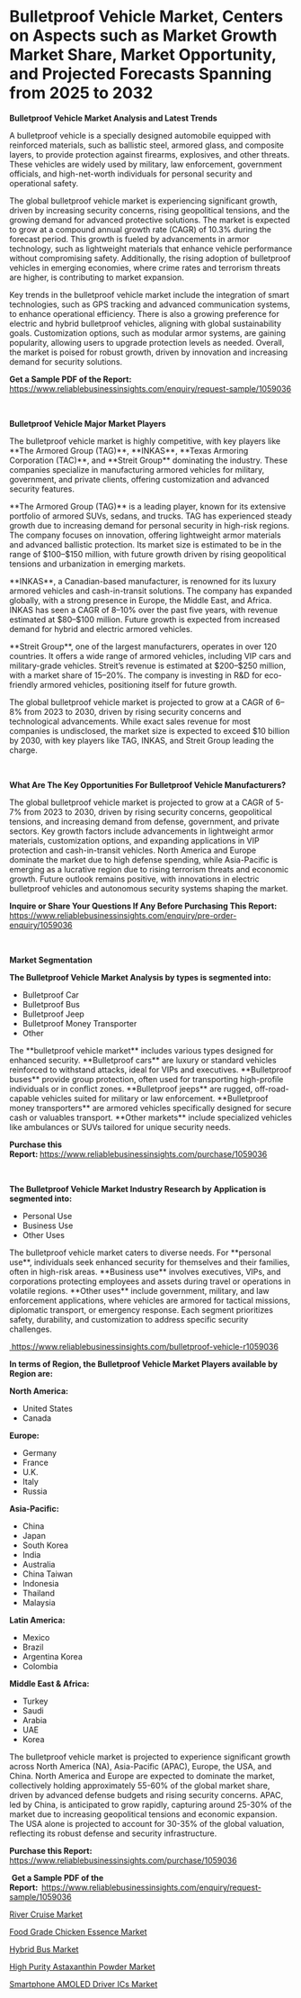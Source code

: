 <p><h1>Bulletproof Vehicle Market, Centers on Aspects such as Market Growth Market Share, Market Opportunity, and Projected Forecasts Spanning from 2025 to 2032</h1></p><p><strong>Bulletproof Vehicle Market Analysis and Latest Trends</strong></p>
<p><p>A bulletproof vehicle is a specially designed automobile equipped with reinforced materials, such as ballistic steel, armored glass, and composite layers, to provide protection against firearms, explosives, and other threats. These vehicles are widely used by military, law enforcement, government officials, and high-net-worth individuals for personal security and operational safety.</p><p>The global bulletproof vehicle market is experiencing significant growth, driven by increasing security concerns, rising geopolitical tensions, and the growing demand for advanced protective solutions. The market is expected to grow at a compound annual growth rate (CAGR) of 10.3% during the forecast period. This growth is fueled by advancements in armor technology, such as lightweight materials that enhance vehicle performance without compromising safety. Additionally, the rising adoption of bulletproof vehicles in emerging economies, where crime rates and terrorism threats are higher, is contributing to market expansion.</p><p>Key trends in the bulletproof vehicle market include the integration of smart technologies, such as GPS tracking and advanced communication systems, to enhance operational efficiency. There is also a growing preference for electric and hybrid bulletproof vehicles, aligning with global sustainability goals. Customization options, such as modular armor systems, are gaining popularity, allowing users to upgrade protection levels as needed. Overall, the market is poised for robust growth, driven by innovation and increasing demand for security solutions.</p></p>
<p><strong>Get a Sample PDF of the Report:&nbsp;</strong> <a href="https://www.reliablebusinessinsights.com/enquiry/request-sample/1059036?utm_campaign=113&utm_medium=2&utm_source=Github&utm_content=ia&utm_term=22012025&utm_id=bulletproof-vehicle">https://www.reliablebusinessinsights.com/enquiry/request-sample/1059036</a></p>
<p>&nbsp;</p>
<p><strong>Bulletproof Vehicle Major Market Players</strong></p>
<p><p>The bulletproof vehicle market is highly competitive, with key players like **The Armored Group (TAG)**, **INKAS**, **Texas Armoring Corporation (TAC)**, and **Streit Group** dominating the industry. These companies specialize in manufacturing armored vehicles for military, government, and private clients, offering customization and advanced security features.</p><p>**The Armored Group (TAG)** is a leading player, known for its extensive portfolio of armored SUVs, sedans, and trucks. TAG has experienced steady growth due to increasing demand for personal security in high-risk regions. The company focuses on innovation, offering lightweight armor materials and advanced ballistic protection. Its market size is estimated to be in the range of $100–$150 million, with future growth driven by rising geopolitical tensions and urbanization in emerging markets.</p><p>**INKAS**, a Canadian-based manufacturer, is renowned for its luxury armored vehicles and cash-in-transit solutions. The company has expanded globally, with a strong presence in Europe, the Middle East, and Africa. INKAS has seen a CAGR of 8–10% over the past five years, with revenue estimated at $80–$100 million. Future growth is expected from increased demand for hybrid and electric armored vehicles.</p><p>**Streit Group**, one of the largest manufacturers, operates in over 120 countries. It offers a wide range of armored vehicles, including VIP cars and military-grade vehicles. Streit’s revenue is estimated at $200–$250 million, with a market share of 15–20%. The company is investing in R&D for eco-friendly armored vehicles, positioning itself for future growth.</p><p>The global bulletproof vehicle market is projected to grow at a CAGR of 6–8% from 2023 to 2030, driven by rising security concerns and technological advancements. While exact sales revenue for most companies is undisclosed, the market size is expected to exceed $10 billion by 2030, with key players like TAG, INKAS, and Streit Group leading the charge.</p></p>
<p>&nbsp;</p>
<p><strong>What Are The Key Opportunities For Bulletproof Vehicle Manufacturers?</strong></p>
<p><p>The global bulletproof vehicle market is projected to grow at a CAGR of 5-7% from 2023 to 2030, driven by rising security concerns, geopolitical tensions, and increasing demand from defense, government, and private sectors. Key growth factors include advancements in lightweight armor materials, customization options, and expanding applications in VIP protection and cash-in-transit vehicles. North America and Europe dominate the market due to high defense spending, while Asia-Pacific is emerging as a lucrative region due to rising terrorism threats and economic growth. Future outlook remains positive, with innovations in electric bulletproof vehicles and autonomous security systems shaping the market.</p></p>
<p><strong>Inquire or Share Your Questions If Any Before Purchasing This Report:</strong> <a href="https://www.reliablebusinessinsights.com/enquiry/pre-order-enquiry/1059036?utm_campaign=113&utm_medium=2&utm_source=Github&utm_content=ia&utm_term=22012025&utm_id=bulletproof-vehicle">https://www.reliablebusinessinsights.com/enquiry/pre-order-enquiry/1059036</a></p>
<p>&nbsp;</p>
<p><strong>Market Segmentation</strong></p>
<p><strong>The Bulletproof Vehicle Market Analysis by types is segmented into:</strong></p>
<p><ul><li>Bulletproof Car</li><li>Bulletproof Bus</li><li>Bulletproof Jeep</li><li>Bulletproof Money Transporter</li><li>Other</li></ul></p>
<p><p>The **bulletproof vehicle market** includes various types designed for enhanced security. **Bulletproof cars** are luxury or standard vehicles reinforced to withstand attacks, ideal for VIPs and executives. **Bulletproof buses** provide group protection, often used for transporting high-profile individuals or in conflict zones. **Bulletproof jeeps** are rugged, off-road-capable vehicles suited for military or law enforcement. **Bulletproof money transporters** are armored vehicles specifically designed for secure cash or valuables transport. **Other markets** include specialized vehicles like ambulances or SUVs tailored for unique security needs.</p></p>
<p><strong>Purchase this Report:&nbsp;</strong><a href="https://www.reliablebusinessinsights.com/purchase/1059036?utm_campaign=113&utm_medium=2&utm_source=Github&utm_content=ia&utm_term=22012025&utm_id=bulletproof-vehicle">https://www.reliablebusinessinsights.com/purchase/1059036</a></p>
<p>&nbsp;</p>
<p><strong>The Bulletproof Vehicle Market Industry Research by Application is segmented into:</strong></p>
<p><ul><li>Personal Use</li><li>Business Use</li><li>Other Uses</li></ul></p>
<p><p>The bulletproof vehicle market caters to diverse needs. For **personal use**, individuals seek enhanced security for themselves and their families, often in high-risk areas. **Business use** involves executives, VIPs, and corporations protecting employees and assets during travel or operations in volatile regions. **Other uses** include government, military, and law enforcement applications, where vehicles are armored for tactical missions, diplomatic transport, or emergency response. Each segment prioritizes safety, durability, and customization to address specific security challenges.</p></p>
<p><a href="https://www.reliablebusinessinsights.com/bulletproof-vehicle-r1059036?utm_campaign=113&utm_medium=2&utm_source=Github&utm_content=ia&utm_term=22012025&utm_id=bulletproof-vehicle">&nbsp;https://www.reliablebusinessinsights.com/bulletproof-vehicle-r1059036</a></p>
<p><strong>In terms of Region, the Bulletproof Vehicle Market Players available by Region are:</strong></p>
<p>
    <p> <strong> North America: </strong>
        <ul>
            <li>United States</li>
            <li>Canada</li>
        </ul>
        </p> 
    <p> <strong> Europe: </strong>
        <ul>
            <li>Germany</li>
            <li>France</li>
            <li>U.K.</li>
            <li>Italy</li>
            <li>Russia</li>
        </ul>
        </p> 
    <p> <strong> Asia-Pacific: </strong>
        <ul>
            <li>China</li>
            <li>Japan</li>
            <li>South Korea</li>
            <li>India</li>
            <li>Australia</li>
            <li>China Taiwan</li>
            <li>Indonesia</li>
            <li>Thailand</li>
            <li>Malaysia</li>
        </ul>
        </p> 
    <p> <strong> Latin America: </strong>
        <ul>
            <li>Mexico</li>
            <li>Brazil</li>
            <li>Argentina Korea</li>
            <li>Colombia</li>
        </ul>
        </p> 
    <p> <strong> Middle East & Africa: </strong>
        <ul>
            <li>Turkey</li>
            <li>Saudi</li>
            <li>Arabia</li>
            <li>UAE</li>
            <li>Korea</li>
        </ul>
    </p>
    </p>
<p><p>The bulletproof vehicle market is projected to experience significant growth across North America (NA), Asia-Pacific (APAC), Europe, the USA, and China. North America and Europe are expected to dominate the market, collectively holding approximately 55-60% of the global market share, driven by advanced defense budgets and rising security concerns. APAC, led by China, is anticipated to grow rapidly, capturing around 25-30% of the market due to increasing geopolitical tensions and economic expansion. The USA alone is projected to account for 30-35% of the global valuation, reflecting its robust defense and security infrastructure.</p></p>
<p><strong>Purchase this Report: </strong><a href="https://www.reliablebusinessinsights.com/purchase/1059036?utm_campaign=113&utm_medium=2&utm_source=Github&utm_content=ia&utm_term=22012025&utm_id=bulletproof-vehicle">https://www.reliablebusinessinsights.com/purchase/1059036</a></p>
<p>&nbsp;<strong>Get a Sample PDF of the Report:&nbsp;&nbsp;</strong><a href="https://www.reliablebusinessinsights.com/enquiry/request-sample/1059036?utm_campaign=113&utm_medium=2&utm_source=Github&utm_content=ia&utm_term=22012025&utm_id=bulletproof-vehicle">https://www.reliablebusinessinsights.com/enquiry/request-sample/1059036</a></p>
<p><strong></strong></p>
<p><p><a href="https://github.com/lehumiston1971679/Market-Research-Report-List-1/blob/main/river-cruise-market.md?utm_campaign=113&utm_medium=2&utm_source=Github&utm_content=ia&utm_term=22012025&utm_id=bulletproof-vehicle">River Cruise Market</a></p><p><a href="https://www.linkedin.com/pulse/food-grade-chicken-essence-market-analysis-report-key-e6jac?utm_campaign=113&utm_medium=2&utm_source=Github&utm_content=ia&utm_term=22012025&utm_id=bulletproof-vehicle">Food Grade Chicken Essence Market</a></p><p><a href="https://github.com/rileymgdorcas/Market-Research-Report-List-1/blob/main/hybrid-bus-market.md?utm_campaign=113&utm_medium=2&utm_source=Github&utm_content=ia&utm_term=22012025&utm_id=bulletproof-vehicle">Hybrid Bus Market</a></p><p><a href="https://www.linkedin.com/pulse/analysis-global-high-purity-astaxanthin-powder-market-present-oidmf?utm_campaign=113&utm_medium=2&utm_source=Github&utm_content=ia&utm_term=22012025&utm_id=bulletproof-vehicle">High Purity Astaxanthin Powder Market</a></p><p><a href="https://www.linkedin.com/pulse/revenue-forecast-growth-outlook-smartphone-amoled-driver-ics-oldkc?utm_campaign=113&utm_medium=2&utm_source=Github&utm_content=ia&utm_term=22012025&utm_id=bulletproof-vehicle">Smartphone AMOLED Driver ICs Market</a></p></p>